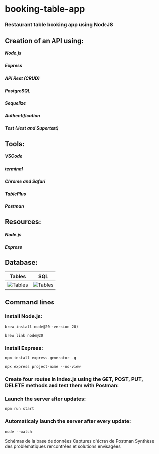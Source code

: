 # booking-table-app
### Restaurant table booking app using NodeJS  


## Creation of an API using:
##### Node.js
##### Express
##### API Rest (CRUD)
##### PostgreSQL
##### Sequelize
##### Authentification
##### Test (Jest and Supertest)  


## Tools:
##### VSCode
##### terminal
##### Chrome and Safari
##### TablePlus
##### Postman


## Resources:
##### Node.js 
##### Express


## Database:

| Tables           | SQL            | 
:-------------------------:|:-------------------------:
![Tables](https://github.com/NatCanCode/booking-table-v2/assets/77299658/b6f465f1-75fa-4f94-9f67-16a3feec3509) | ![Tables](https://github.com/NatCanCode/booking-table-v2/assets/77299658/b6f465f1-75fa-4f94-9f67-16a3feec3509)



## Command lines
### Install Node.js:
```
brew install node@20 (version 20)
```
```
brew link node@20
``` 
### Install Express:
```
npm install express-generator -g
```
```
npx express project-name --no-view
``` 

### Create four routes in index.js using the GET, POST, PUT, DELETE methods and test them with Postman:


### Launch the server after updates:
```
npm run start
```

### Automaticaly launch the server after every update:
```
node --watch
```


Schémas de la base de données
Captures d'écran de Postman
Synthèse des problématiques rencontrées et solutions envisagées
